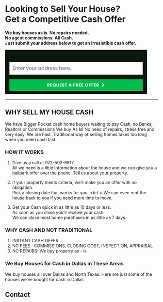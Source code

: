 <!-- Head section for medidata -->
<head>
    <title>WE BUY HOUSES IN DALLAS-FT WORTH!</title>
</head>

<!-- Body Section -->

# Looking to Sell Your House? <br /> Get a Competitive Cash Offer
**We buy houses as is. No repairs needed. <br />
No agent commissions. All Cash. <br /> 
Just submit your address below to get an irresistible cash offer.**

[![Request A Free Offer](./img/email-form0.png)](https://github.com/fredsiika/konectpal/img/email-form0.png)

---

## WHY SELL MY HOUSE CASH
We have Bigger Pocket cash home buyers waiting to pay Cash, no Banks, Realtors or Commissions
We buy As Is! No need of repairs, stress free and very easy.
We are Fast. Traditional way of selling homes takes too long when you need cash fast.

### HOW IT WORKS
1. Give us a call at 972-503-6617. <br/> 
All we need is a little information about the house and we can give you a ballpark offer over the phone. Tell us about your property.

2. If your property meets criteria, we’ll make you an offer with no obligation.<br/>
Pick a closing date that works for you. <br/ >
We can even rent the house back to you if you need more time to move.

3. Get your Cash quick in as little as 10 days or less.<br />
As soon as you close you’ll receive your cash.<br />
We can close most home purchases in as little as 7 days.

### WHY CASH AND NOT TRADITIONAL
1. INSTANT CASH OFFER
2. NO FEES : COMMISSIONS, CLOSING COST, INSPECTION, APPRAISAL
3. NO REPAIRS: We buy property as - is

### We Buy Houses for Cash in Dallas in These Areas
We buy houses all over Dallas and North Texas. Here are just some of the houses we’ve bought for cash in Dallas:

## Contact
